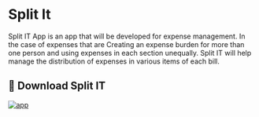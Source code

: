 # Split It

Split IT App is an app that will be developed for expense management. In the case of expenses that are Creating an expense burden for more than one person and using expenses in each section unequally. Split IT will help manage the distribution of expenses in various items of each bill.

## 🔗 Download Split IT
[![app](https://cdn.discordapp.com/attachments/1150116334617759794/1231316379374850119/image.png?ex=663683bd&is=66240ebd&hm=5127465c80ba744f92789921d223fda4df4c1cedeb09944b6fba7cb6111abd99&)]([[https://studentmahidolac-my.sharepoint.com/:u:/g/personal/kunapoom_opr_student_mahidol_ac_th/EUn7pHiE0I5Kqf1G3w_hhggBt-ccCGwXzWbyD6tDp4CkjQ?e=BVKGhS](https://drive.google.com/file/d/1j_CN-AZOl8G5u_kNzQHPVO800neMMpuM/view?usp=sharing)](https://discord.gg/rkJWWzuF))
